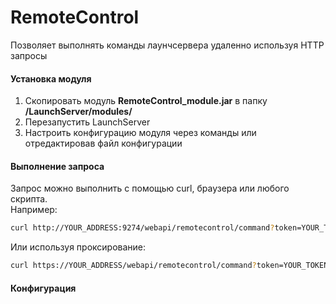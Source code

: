 # RemoteControl

Позволяет выполнять команды лаунчсервера удаленно используя HTTP запросы

#### Установка модуля

1. Скопировать модуль **RemoteControl_module.jar** в папку **/LaunchServer/modules/**
2. Перезапустить LaunchServer
3. Настроить конфигурацию модуля через команды или отредактировав файл конфигурации

#### Выполнение запроса

Запрос можно выполнить с помощью curl, браузера или любого скрипта.  
Например:

```bash
curl http://YOUR_ADDRESS:9274/webapi/remotecontrol/command?token=YOUR_TOKEN&command=build&log=true
```

Или используя проксирование:

```bash
curl https://YOUR_ADDRESS/webapi/remotecontrol/command?token=YOUR_TOKEN&command=build&log=true
```

#### Конфигурация

```

```